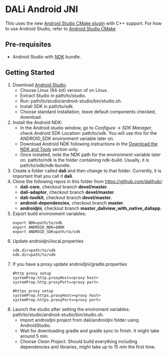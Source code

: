 DALi Android JNI
================

This uses the new [Android Studio CMake plugin](http://tools.android.com/tech-docs/external-c-builds) with C++ support.
For how to use Android Studio, refer to [Android Studio CMake](https://codelabs.developers.google.com/codelabs/android-studio-cmake/index.html)

Pre-requisites
--------------
- Android Studio with [NDK](https://developer.android.com/ndk/) bundle.

Getting Started
---------------
1. Download [Android Studio](http://developer.android.com/sdk/index.html).
   * Choose Linux (64-bit) version of on Linux.
   * Extract Studio in path/to/studio.
   * Run: path/to/studio/android-studio/bin/studio.sh.
   * Install SDK in path/to/sdk.
   * Choose standard installation, leave default components checked, download.
2. Install the Android NDK:
   * In the Android studio window, go to *Configure* -> *SDK Manager*, check Android SDK Location: path/to/sdk. You will use this for the ANDROID_SDK environment variable later on.
   * Download Android NDK following instructions in the [Download the NDK and Tools](https://developer.android.com/ndk/guides#download-ndk) section only.
   * Once installed, note the NDK path for the environment variable later on. path/to/ndk is the folder containing ndk-build. Usually, it is path/to/sdk/ndk-bundle.
3. Create a folder called **dali** and then change to that folder. Currently, it is important that you call it **dali**.
4. Clone the following repos in this folder from https://github.com/dalihub/:
   * **dali-core**, checkout branch **devel/master**.
   * **dali-adaptor**, checkout branch **devel/master**.
   * **dali-toolkit**, checkout branch **devel/master**.
   * **android-dependencies**, checkout branch **master**.
   * **androidjni**, checkout branch **master_daliview_with_native_daliapp**.
5. Export build environment variables:
   ```
   export NDK=path/to/ndk
   export ANDROID_NDK=$NDK
   export ANDROID_SDK=path/to/sdk
   ```
6. Update androidjni/local.properties
   ```
   sdk.dir=path/to/sdk
   ndk.dir=path/to/ndk
   ```
7. If you have a proxy update androidjni/gradle.properties
   ```
   #http proxy setup
   systemProp.http.proxyHost=<proxy host>
   systemProp.http.proxyPort=<proxy port>

   #https proxy setup
   systemProp.https.proxyHost=<proxy host>
   systemProp.https.proxyPort=<proxy port>
   ```
8. Launch the studio after setting the enviroment variables: path/to/studio/android-studio/bin/studio.sh.
   * Import androidjni project from dali/androidjni folder using AndroidStudio.
   * Wait for downloading gradle and gradle sync to finish. It might take around 5 min.
   * Choose *Clean Project*. Should build everything including dependencies and libraries, might take up to 15 min the first time.

